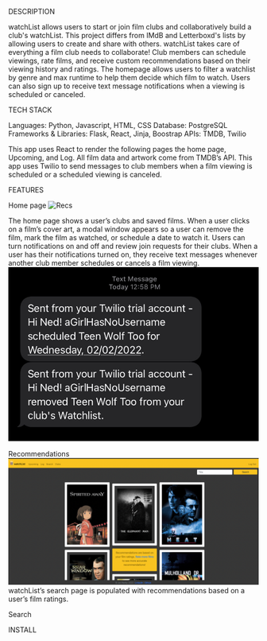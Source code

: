 DESCRIPTION

watchList allows users to start or join film clubs and collaboratively build a club's watchList. This project differs from IMdB and Letterboxd's lists by allowing users to create and share with others. watchList takes care of everything a film club needs to collaborate! Club members can schedule viewings, rate films, and receive custom recommendations based on their viewing history and ratings. The homepage allows users to filter a watchlist by genre and max runtime to help them decide which film to watch. Users can also sign up to receive text message notifications when a viewing is scheduled or canceled.

TECH STACK

Languages: Python, Javascript, HTML, CSS
Database: PostgreSQL
Frameworks & Libraries: Flask, React, Jinja, Boostrap
APIs: TMDB, Twilio

This app uses React to render the following pages the home page, Upcoming, and Log. All film data and artwork come from TMDB’s API. This app uses Twilio to send messages to club members when a film viewing is scheduled or a scheduled viewing is canceled.

FEATURES

Home page
![Recs](/static/home/recs.png)

The home page shows a user’s clubs and saved films. When a user clicks on a film’s cover art, a modal window appears so a user can remove the film, mark the film as watched, or schedule a date to watch it. Users can turn notifications on and off and review join requests for their clubs. When a user has their notifications turned on, they receive text messages whenever another club member schedules or cancels a film viewing.
![Recs](/static/images/twilio.jpg)




Recommendations
![Recs](/static/images/recs.png)
watchList’s search page is populated with recommendations based on a user’s film ratings. 

Search


INSTALL
